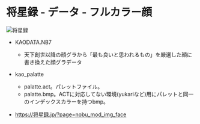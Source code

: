 # 将星録 - データ - フルカラー顔

![将星録](https://img.shields.io/badge/将星録-with_PK-6479ff.svg)

- KAODATA.NB7
  - 天下創世以降の顔グラから「最も良いと思われるもの」を厳選した顔に書き換えた顔グラデータ

- kao_palatte 
  - palatte.act。パレットファイル。
  - palatte.bmp。ACTに対応してない環境(yukariなど)用にパレットと同一のインデックスカラーを持つbmp。
  
- https://将星録.jp/?page=nobu_mod_img_face